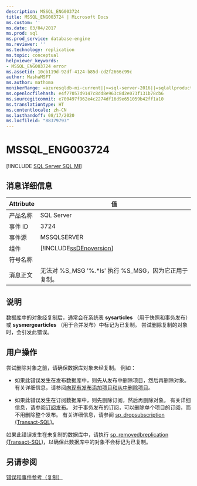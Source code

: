 ```yaml
---
description: MSSQL_ENG003724
title: MSSQL_ENG003724 | Microsoft Docs
ms.custom: ''
ms.date: 03/04/2017
ms.prod: sql
ms.prod_service: database-engine
ms.reviewer: ''
ms.technology: replication
ms.topic: conceptual
helpviewer_keywords:
- MSSQL_ENG003724 error
ms.assetid: 10cb119d-92df-4124-b85d-cd2f2666c99c
author: MashaMSFT
ms.author: mathoma
monikerRange: =azuresqldb-mi-current||>=sql-server-2016||=sqlallproducts-allversions
ms.openlocfilehash: e4f77057d9147c8dd8e963c8d2e073f131b78cb6
ms.sourcegitcommit: e700497f962e4c2274df16d9e651059b42ff1a10
ms.translationtype: HT
ms.contentlocale: zh-CN
ms.lasthandoff: 08/17/2020
ms.locfileid: "88379793"
---
```

# <a name="mssql_eng003724"></a>MSSQL_ENG003724
[!INCLUDE [SQL Server SQL MI](../../includes/applies-to-version/sql-asdbmi.md)]
    
## <a name="message-details"></a>消息详细信息  
  
|Attribute|值|  
|-|-|  
|产品名称|SQL Server|  
|事件 ID|3724|  
|事件源|MSSQLSERVER|  
|组件|[!INCLUDE[ssDEnoversion](../../includes/ssdenoversion-md.md)]|  
|符号名称||  
|消息正文|无法对 %S_MSG '%.*ls' 执行 %S_MSG，因为它正用于复制。|  
  
## <a name="explanation"></a>说明  
 数据库中的对象经复制后，通常会在系统表 **sysarticles** （用于快照和事务发布）或 **sysmergearticles** （用于合并发布）中标记为已复制。 尝试删除复制的对象时，会引发此错误。  
  
## <a name="user-action"></a>用户操作  
 尝试删除对象之前，请确保数据库对象未经复制。 例如：  
  
-   如果此错误发生在发布数据库中，则先从发布中删除项目，然后再删除对象。 有关详细信息，请参阅[向现有发布添加项目和从中删除项目](../../relational-databases/replication/publish/add-articles-to-and-drop-articles-from-existing-publications.md)。  
  
-   如果此错误发生在订阅数据库中，则先删除订阅，然后再删除对象。 有关详细信息，请参阅[订阅发布](../../relational-databases/replication/subscribe-to-publications.md)。 对于事务发布的订阅，可以删除单个项目的订阅，而不用删除整个发布。 有关详细信息，请参阅 [sp_dropsubscription (Transact-SQL)](../../relational-databases/system-stored-procedures/sp-dropsubscription-transact-sql.md)。  
  
 如果此错误发生在未复制的数据库中，请执行 [sp_removedbreplication (Transact-SQL)](../../relational-databases/system-stored-procedures/sp-removedbreplication-transact-sql.md)，以确保此数据库中的对象不会标记为已复制。  
  
## <a name="see-also"></a>另请参阅  
 [错误和事件参考（复制）](../../relational-databases/replication/errors-and-events-reference-replication.md)  
  
  
